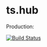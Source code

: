 # ts.hub

Production:

[![Build Status](https://semaphoreci.com/api/v1/ftacchini/decorated-ts-hub/branches/master/badge.svg)](https://semaphoreci.com/ftacchini/ts-hub)